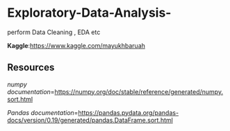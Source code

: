 # Exploratory-Data-Analysis-
perform Data Cleaning , EDA etc

**Kaggle**:https://www.kaggle.com/mayukhbaruah

## Resources

*numpy documentation*=https://numpy.org/doc/stable/reference/generated/numpy.sort.html

*Pandas documentation*=https://pandas.pydata.org/pandas-docs/version/0.19/generated/pandas.DataFrame.sort.html

